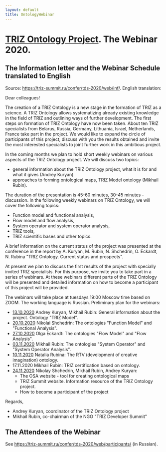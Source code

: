 ```yaml
---
layout: default
title: OntologyWebinar
---
```


# [TRIZ Ontology Project](Ontology "wikilink"). The Webinar 2020.


## The Information letter and the Webinar Schedule translated to English

Source: <https://triz-summit.ru/confer/tds-2020/web/inf/>. English translation:

Dear colleagues!

The creation of a TRIZ Ontology is a new stage in the formation of TRIZ as a
science. A TRIZ Ontology allows systematizing already existing knowledge in
the field of TRIZ and outlining ways of further development. The first steps
on formation of TRIZ Ontology have now been taken. About ten TRIZ specialists
from Belarus, Russia, Germany, Lithuania, Israel, Netherlands, France take
part in the project. We would like to expand the circle of participants of
this project, discuss with you the results obtained and invite the most
interested specialists to joint further work in this ambitious project.

In the coming months we plan to hold short weekly webinars on various aspects
of the TRIZ Ontology project. We will discuss two topics:
- general information about the TRIZ Ontology project, what it is for and what
  it gives (Andrey Kuryan)
- approaches to forming ontological maps, TRIZ Model ontology (Mikhail Rubin).

The duration of the presentation is 45-60 minutes, 30-45 minutes - discussion.
In the following weekly webinars on TRIZ Ontology, we will cover the following
topics:
- Function model and functional analysis,
- Flow model and flow analysis,
- System operator and system operator analysis,
- TRIZ tools,
- TRIZ scientific bases
and other topics.

A brief information on the current status of the project was presented at the
conference in the report by A. Kuryan, M. Rubin, N. Shchedrin, O. Eckardt,
N. Rubina "TRIZ Ontology. Current status and prospects". 
 
At present we plan to discuss the first results of the project with specially
invited TRIZ specialists. For this purpose, we invite you to take part in a
series of webinars. At these webinars different parts of the TRIZ Ontology
will be presented and detailed information on how to become a participant of
this project will be provided.

The webinars will take place at tuesdays 19:00 Moscow time based on ZOOM. The
working language is Russian. Preliminary plan for the webinars:
* [13.10.2020](2020-10-13 "wikilink") Andrey Kuryan, Mikhail Rubin: General
  information about the project. Ontology "TRIZ Model".
* [20.10.2020](2020-10-20 "wikilink") Nikolai Shchedrin: The ontologies
  "Function Model" and "Functional Analysis".
* [27.10.2020](2020-10-27 "wikilink") Olga Eckardt: The ontologies "Flow
  Model" and "Flow Analysis".
* [03.11.2020](2020-11-03 "wikilink") Mikhail Rubin: The ontologies "System
  Operator" and "System Operator Analysis".
* [10.11.2020](2020-11-10 "wikilink") Natalia Rubina: The RTV (development of
  creative imagination) ontology.  
* 17.11.2020 Mikhail Rubin: TRIZ certification based on ontology. 
* [24.11.2020](2020-11-24) Nikolay Shchedrin, Mikhail Rubin, Andrey Kuryan:
  * The OSA website - tool for creating ontological maps
  * TRIZ Summit website. Information resource of the TRIZ Ontology project.
  * How to become a participant of the project
 
Regards,
* Andrey Kuryan, coordinator of the TRIZ Ontology project
* Mikhail Rubin, co-chairman of the NGO "TRIZ Developer Summit"

## The Attendees of the Webinar

See <https://triz-summit.ru/confer/tds-2020/web/participants/> (in Russian). 
